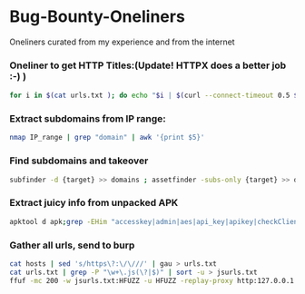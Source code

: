 # Bug-Bounty-Oneliners
Oneliners curated from my experience and from the internet


### Oneliner to get HTTP Titles:(Update! HTTPX does a better job :-) )
```bash
for i in $(cat urls.txt ); do echo "$i | $(curl --connect-timeout 0.5 $i -so - | grep -iPo '(?<=<title>)(.*)(?=</title>)')"; done | tee -a titles.txt
```

### Extract subdomains from IP range:
```bash
nmap IP_range | grep "domain" | awk '{print $5}'
```

### Find subdomains and takeover
```bash
subfinder -d {target} >> domains ; assetfinder -subs-only {target} >> domains ; amass enum -norecursive -noalts -d {target} >> domains ; subjack -w domains -t 100 -timeout 30 -ssl -c ~/fingerprints.json -v 3 >> takeover ;
```
### Extract juicy info from unpacked APK
```bash
apktool d apk;grep -EHim "accesskey|admin|aes|api_key|apikey|checkClientTrusted|crypt|http:|https:|password|pinning|secret|SHA256|SharedPreferences|superuser|token|X509TrustManager|insert into" APKfolder
```
### Gather all urls, send to burp
```bash
cat hosts | sed 's/https\?:\/\///' | gau > urls.txt
cat urls.txt | grep -P "\w+\.js(\?|$)" | sort -u > jsurls.txt
ffuf -mc 200 -w jsurls.txt:HFUZZ -u HFUZZ -replay-proxy http:127.0.0.1:8080
```
